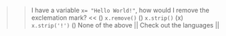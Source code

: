 >> I have a variable `x= "Hello World!"`, how would I remove the exclemation mark? <<
() `x.remove()`
() `x.strip()`
(x) `x.strip('!')`
() None of the above
|| Check out the languages ||
